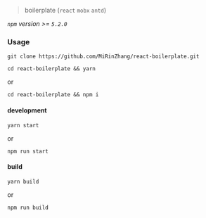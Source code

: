 > boilerplate (`react` `mobx` `antd`)


*`npm` version >= `5.2.0`*


### Usage

`git clone https://github.com/MiRinZhang/react-boilerplate.git`

`cd react-boilerplate && yarn`

or

`cd react-boilerplate && npm i`


#### development

`yarn start`

or

`npm run start`


#### build

`yarn build`

or

`npm run build`
